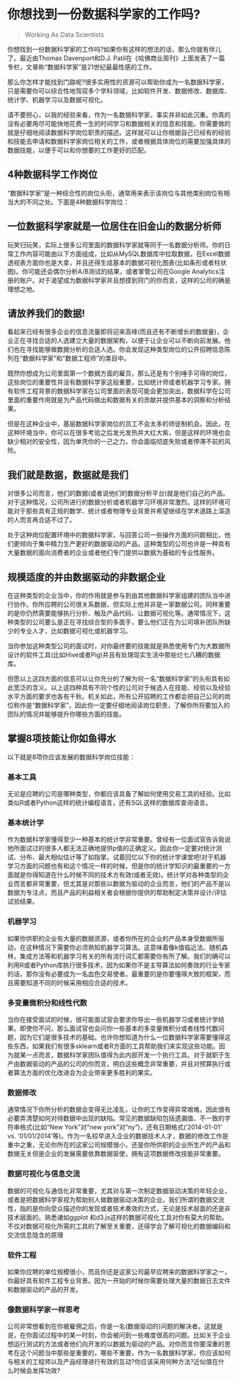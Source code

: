 # 你想找到一份数据科学家的工作吗?
> Working As Data Scientists

你想找到一份数据科学家的工作吗?如果你有这样的想法的话，那么你就有伴儿了。最近由Thomas Davenport和D.J. Patil在《哈佛商业周刊》上面发表了一篇专栏，文章称“数据科学家”是21世纪最最性感的工作。

那么你怎样才能找到门路呢?很多实用性的资源可以帮助你成为一名数据科学家，只是需要你可以综合性地驾驭多个学科领域，比如软件开发、数据修改、数据库、统计学、机器学习以及数据可视化。

请不要担心，以我的经验来看，作为一名数据科学家，事实并非如此沉重。你真的没有必要用尽可能快地花费一生的时间学习和数据相关的信息和技能。你需要做的就是仔细地阅读数据科学岗位职责的描述。这样就可以让你根据自己已经有的经验和技能去申请和数据科学家岗位相关的工作，或者根据具体岗位的需要加强具体的数据技能，以便于可以和你想要的工作更好的匹配。

## 4种数据科学工作岗位

“数据科学家”是一种综合性的岗位头衔，通常用来表示该岗位与其他类别岗位有相当大的不同之处。下面是4种数据科学岗位：

## 一位数据科学家就是一位居住在旧金山的数据分析师

玩笑归玩笑，实际上很多公司里面的数据科学家就等同于一名数据分析师。你的日常工作内容可能由以下方面组成，比如从MySQL数据库中拉取数据，在Excel数据透视表方面你也是大拿，并且还得生成基本的数据可视化图表(比如条形或者柱状图)。你可能还会偶尔分析A/B测试的结果，或者掌管公司在Google Analytics注册的账户。对于渴望成为数据科学家并且想摸到窍门的你而言，这样的公司的确是理想之地。

## 请放养我们的数据!

看起来已经有很多企业的信息流量即将迎来高峰(而且还有不断增长的数据量)，企业正在寻找合适的人选建立大量的数据架构，以便于让企业可以不断向前发展。他们也在寻找能够做数据分析的合适人选。你会发现这种类型岗位的公开招聘信息陈列在“数据科学家”和“数据工程师”的类目中。

既然你想成为公司里面第一个数据方面的雇员，那么还是有个别唾手可得的岗位，这些岗位的重要性并没有数据科学家这般重要，比如统计师或者机器学习专家。拥有软件工程背景的数据科学家在公司里面的表现可能会更加突出，数据科学在公司里面的重要作用就是为产品代码做出和数据有关的贡献并提供基本的洞察和分析结果。

但是在这种企业中，基层数据科学家岗位的员工不会太多的师徒制机会。因此，在这种环境当中，你可以在很多考验之后发光发热并大红大紫，但是这样的环境也会缺少相对的安全性，因为单凭你的一己之力，你会面临彻底失败或者停滞不前的风险。

## 我们就是数据，数据就是我们

对很多公司而言，他们的数据(或者说他们的数据分析平台)就是他们自己的产品。对于这种情况，公司所进行的数据分析或者机器学习环境非常激烈。这样的环境可能对于那些具有正规的数学、统计或者物理专业背景并希望继续在学术道路上深造的人而言再合适不过了。

处于这种岗位配置环境中的数据科学家，与回答公司一些操作方面的问题相比，他们更倾向于集中精力生产更好的数据驱动的产品。这种类型的公司也许是一种具有大量数据的面向消费者的企业或者他们专门提供以数据为基础的专业性服务。

## 规模适度的并由数据驱动的非数据企业

在这种类型的企业当中，你的作用就是参与到由其他数据科学家组建的团队当中进行协作。你所应聘的公司很关系数据，但实际上他并非是一家数据公司。同样重要的是你仍然需要能够执行分析、触及产品代码、让数据可视化等。通常情况下，这种类型的公司要么是正在寻找综合型的多面手，要么他们正在为公司填补团队所缺少的专业人才，比如数据可视化或机器学习。

当你参加这种类型公司的面试时，对你最终要的技能就是熟悉使用专门为大数据所设计的软件工具(比如Hive或者Pig)并且有处理现实生活中那些烂七八糟的数据库。

但愿以上这四方面的信息可以让你充分的了解为何一名“数据科学家”的头衔具有如此宽泛的含义。以上这四种具有不同个性的公司对于候选人在技能、经验以及经验水平方面的要求也各有千秋。机关如此，所有公开招聘的工作都会把自己公司的岗位称作是“数据科学家”，因此你一定要仔细地阅读岗位职责，了解你所将要加入的团队的情况并能够提升你哪些方面的技能。

## 掌握8项技能让你如鱼得水

以下就是8项你应该发展的数据科学岗位技能：

### 基本工具

无论是应聘的公司是哪种类型，你都应该具备了解如何使用交易工具的经验。比如类似R或者Python这样的统计编程语言，还有SQL这样的数据库查询语言。

### 基本统计学

作为数据科学家懂得至少一种基本的统计学非常重要。曾经有一位面试官告诉我说他所面试过的很多人都无法正确地提供p值的正确定义。因此你一定要对统计测试、分布、最大相似估计等了如指掌。试着回忆以下你的统计学课堂吧!对于机器学习方面的问题也有和这个情况一样的时候，但是你的统计学知识的最重要的一方面就是你得知道在什么时候不同的技术方有效(或者无效)。统计学对各种类型的企业而言都非常重要，但尤其是对那些以数据为驱动的企业而言，他们的产品不是以数据为专注点，而且产品的利益相关者会根据你提供的帮助制定决策并设计/评估试验结果。

### 机器学习

如果你供职的企业有大量的数据资源，或者你所在的企业的产品本身受数据所驱动，在这种情况下需要你必须熟知机器学习算法。这意味着像k值临近法、随机森林，集成方法等和机器学习有关的所有流行词汇都需要你有所了解。我们的确可以利用R或者Python库执行很多技术，因为如果你不是主导算法如何奏效的行业专家的话，那你没有必要成为一名血色交易使者。最重要的是你要懂得大致的框架，而且需要知道不同的时候采用相应合适的技术。

### 多变量微积分和线性代数

当你在接受面试的时候，很可能面试官会要求你导出一些机器学习或者统计学结果。即使你不问，那么面试官也会问你一些基本的多变量微积分或者线性代数问题，因为它们是很多技术的基础。也许你想知道为什么一位数据科学家需要懂得这些东西，如果我们有很多sklearn或者R方面的工具帮助我们来实现这些功能。因为就某一点而言，数据科学家团队值得为此内部开发一个执行工具。对于就职于生产由数据驱动的产品的公司的你而言，明白这些概念非常重要，并且对预算执行或者算法方面的优化改进会为企业带来更多胜利的果实。

### 数据修改

通常情况下你所分析的数据会变得无比凌乱，让你的工作变得异常艰难。因此很有必要弄清楚如何对待数据中出现的缺陷。常见的数据缺陷包括遗漏值、不一致的字符串格式(比如“New York”对“new york”对“ny”)，还有日期格式(‘2014-01-01’ vs. ‘01/01/2014’等)。作为一名较早进入企业的数据技术人才，数据的修改工作是重中之重，无论你所在的这家公司规模很小，还是你所供职的企业所生产的产品和数据无关但是企业的发展需要依靠数据驱使，拥有这项数据修改技能非常重要。

### 数据可视化与信息交流

数据的可视化与通信化非常重要，尤其对与第一次制定数据驱动决策的年轻企业，或者是把数据科学家视为帮助别人做数据驱动决策的企业。我们所谓的数据交流性，指的是你向受众描述你的发现或者技术奏效的方式，无论是技术层面的还是非技术层面的。熟悉诸如ggplot 和d3.js这样的数据可视化工具对你有莫大的帮助。不仅对数据可视化所需的工具的了解至关重要，还得学会了解可视化的数据编码和交流信息隐含的原理

### 软件工程

如果你应聘的单位规模很小，而且你还是这家公司最早应聘来的数据科学家之一，你最好具有软件工程专业背景。因为一开始的时候你需要处理大量的数据日志文件和数据驱动的产品的开发。

### 像数据科学家一样思考

公司非常想看到在你被雇佣之后，你是一名(数据驱动的)问题的解决者。这就是说，在你面试过程中的某一时刻，你会被问到一些难度很高的问题。比如关于企业想运行测试的方法或者他们向开发的以数据为驱动的产品。对你而言你要深重的思考在这个问题当中那些是重要的，哪些不重要。作为一名数据科学家，你应该如何与相关的工程师以及产品经理进行有效的互动?你应该采用何种方法?近似值在什么时候会发挥功效?

